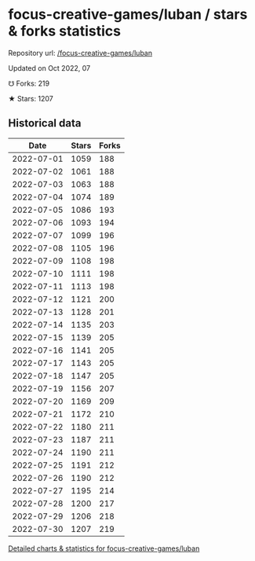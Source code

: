 # focus-creative-games/luban / stars & forks statistics

Repository url: [/focus-creative-games/luban](https://github.com/focus-creative-games/luban)

Updated on Oct 2022, 07

☋ Forks: 219

★ Stars: 1207

## Historical data
| Date | Stars | Forks |
|------|-------|-------|
| 2022-07-01 | 1059 | 188 | 
| 2022-07-02 | 1061 | 188 | 
| 2022-07-03 | 1063 | 188 | 
| 2022-07-04 | 1074 | 189 | 
| 2022-07-05 | 1086 | 193 | 
| 2022-07-06 | 1093 | 194 | 
| 2022-07-07 | 1099 | 196 | 
| 2022-07-08 | 1105 | 196 | 
| 2022-07-09 | 1108 | 198 | 
| 2022-07-10 | 1111 | 198 | 
| 2022-07-11 | 1113 | 198 | 
| 2022-07-12 | 1121 | 200 | 
| 2022-07-13 | 1128 | 201 | 
| 2022-07-14 | 1135 | 203 | 
| 2022-07-15 | 1139 | 205 | 
| 2022-07-16 | 1141 | 205 | 
| 2022-07-17 | 1143 | 205 | 
| 2022-07-18 | 1147 | 205 | 
| 2022-07-19 | 1156 | 207 | 
| 2022-07-20 | 1169 | 209 | 
| 2022-07-21 | 1172 | 210 | 
| 2022-07-22 | 1180 | 211 | 
| 2022-07-23 | 1187 | 211 | 
| 2022-07-24 | 1190 | 211 | 
| 2022-07-25 | 1191 | 212 | 
| 2022-07-26 | 1190 | 212 | 
| 2022-07-27 | 1195 | 214 | 
| 2022-07-28 | 1200 | 217 | 
| 2022-07-29 | 1206 | 218 | 
| 2022-07-30 | 1207 | 219 | 


[Detailed charts & statistics for focus-creative-games/luban](https://reviewgithub.com/rep/focus-creative-games/luban)
